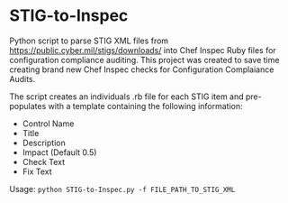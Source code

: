 # STIG-to-Inspec

Python script to parse STIG XML files from https://public.cyber.mil/stigs/downloads/ into Chef Inspec Ruby files for configuration compliance auditing. This project was created to save time creating brand new Chef Inspec checks for Configuration Complaiance Audits.

The script creates an individuals .rb file for each STIG item and pre-populates with a template containing the following information:
- Control Name
- Title
- Description
- Impact (Default 0.5)
- Check Text
- Fix Text

Usage: `python STIG-to-Inspec.py -f FILE_PATH_TO_STIG_XML`
